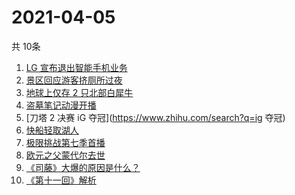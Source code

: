 # 2021-04-05
  共 10条

  <!-- BEGIN -->
  <!-- 最后更新时间:Mon Apr 05 2021 22:16:35 GMT+0000 (Coordinated Universal Time) -->
  1. [LG 宣布退出智能手机业务](https://www.zhihu.com/search?q=LG)
1. [景区回应游客挤厕所过夜](https://www.zhihu.com/search?q=泰山)
1. [地球上仅存 2 只北部白犀牛](https://www.zhihu.com/search?q=北部白犀牛)
1. [盗墓笔记动漫开播](https://www.zhihu.com/search?q=盗墓笔记)
1. [刀塔 2 决赛 iG 夺冠](https://www.zhihu.com/search?q=ig 夺冠)
1. [快船轻取湖人](https://www.zhihu.com/search?q=快船)
1. [极限挑战第七季首播](https://www.zhihu.com/search?q=极限挑战)
1. [欧元之父蒙代尔去世](https://www.zhihu.com/search?q=欧元)
1. [《司藤》大爆的原因是什么？](https://www.zhihu.com/search?q=司藤)
1. [《第十一回》解析](https://www.zhihu.com/search?q=第十一回)
  <!-- END -->
  
